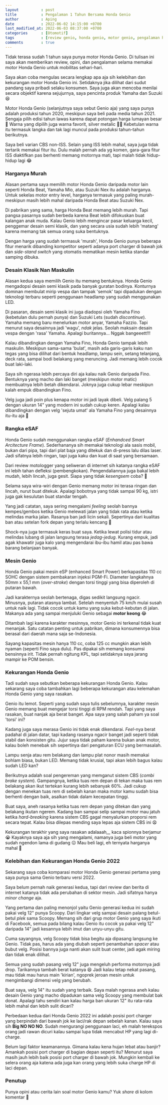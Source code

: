 ```yaml
---
layout          : post
title           : Pengalaman 1 Tahun Bersama Honda Genio
author          : Aping
date            : 2022-06-02 14:15:00 +0700
last_modified_at: 2022-06-03 08:37:00 +0700
categories      : [Otomotif]
tags            : [review genio, honda genio, motor genio, pengalaman honda genio, test ride genio, test drive genio]
comments        : true
---
```

Tidak terasa sudah 1 tahun saya punya motor Honda Genio. Di tulisan ini saya akan memberikan review, opini, dan pengalaman selama memakai motor Honda Genio untuk mobilitas sehari-hari.

Saya akan coba mengulas secara lengkap apa aja sih kelebihan dan kekurangan motor Honda Genio ini. Setidaknya jika dilihat dari sudut pandang saya pribadi selaku konsumen. Saya juga akan mencoba menilai secara objektif karena sejujurnya, saya pencinta produk Yamaha dan Suzuki 😆

Motor Honda Genio (selanjutnya saya sebut Genio aja) yang saya punya adalah produksi tahun 2020, meskipun saya beli pada media tahun 2021. Sengaja pilih edisi tahun lawas karena dapat potongan harga lumayan besar 🤭 Warna yang dipilih juga warna favorit, silver metalic ✌🏻 Kebetulan warna itu termasuk langka dan tak lagi muncul pada produksi tahun-tahun berikutnya.

Saya beli varian CBS non-ISS. Selain yang ISS lebih mahal, saya juga tidak tertarik memakai fitur itu. Dulu malah pernah ada yg komen, gara-gara fitur ISS diaktifkan pas berhenti memang motornya mati, tapi malah tidak hidup-hidup lagi 😂

### Harganya Murah

Alasan pertama saya memilih motor Honda Genio daripada motor lain seperti Honda Beat, Yamaha Mio, atau Suzuki Nex itu adalah harganya. Untuk sekelas motor entry level, harganya termasuk yang paling murah- meskipun masih lebih mahal daripada Honda Beat atau Suzuki Nex.

Di pabrikan yang sama, harga Honda Beat memang lebih murah. Tapi pangsa pasarnya sudah berbeda karena Beat lebih difokuskan buat kalangan anak muda. Kalau Genio lebih mengincar pasar keluarga kecil, penggemar desain semi klasik, dan yang secara usia sudah lebih 'matang' karena memang tak semua orang suka bentuknya.

Dengan harga yang sudah termasuk 'murah', Honda Genio punya beberapa fitur menarik dibanding kompetitor seperti adanya port charger di bawah jok dan *side-stand switch* yang otomatis mematikan mesin ketika standar samping dibuka.

### Desain Klasik Nan Maskulin

Alasan kedua saya memilih Genio itu memang bentuknya. Honda Genio mengadopsi desain semi klasik pada banyak guratan bodinya. Konturnya dominan membulat mirip vespa dan tampak 'semok' tapi dipadukan dengan teknologi terbaru seperti penggunaan headlamp yang sudah menggunakan LED.

Di pasaran, desain semi klasik ini juga diadopsi oleh Yamaha Fino (kebetulan dulu pernah punya) dan Suzuki Lets (sudah *discontinue*). Yamaha memang baru menelurkan motor anyar, Yamaha Fazzio. Tapi menurut saya desainnya jadi 'wagu', *ndak* jelas. Seolah maksain desain vespa dengan 'rasa' Yamaha. Apalagi buritannya... Nggak bangeeett!!!

Kalau dibandingkan dengan Yamaha Fino, Honda Genio tampak lebih maskulin. Meskipun sama-sama 'bulat', masih ada garis-garis kaku nan tegas yang bisa dilihat dari bentuk headlamp, lampu sein, setang telanjang, deck rata, sampai bodi belakang yang meruncing. Jadi memang lebih cocok buat laki-laki.

Saya sih ngerasa lebih percaya diri aja kalau naik Genio daripada Fino. Bentuknya yang macho dan laki banget (meskipun motor matic) membuatnya lebih betah dikendarai. Joknya juga cukup lebar meskipun kalah empuk dibandingkan Fino.

Velg juga jadi poin plus kenapa motor ini jadi layak dibeli. Velg palang 5 dengan ukuran 14" yang modern ini sudah cukup keren. Apalagi kalau dibandingkan dengan velg 'sejuta umat' ala Yamaha Fino yang desainnya itu-itu aja 🤪

### Rangka eSAF

Honda Genio sudah menggunakan rangka eSAF (*Enhandced Smart Arcitecture Frame*). Sederhananya sih memakai teknologi ala sasis mobil, bukan dari pipa, tapi dari plat baja yang ditekuk dan di-press lalu dilas laser. Jadi sifatnya lebih ringan, tapi juga kaku dan kuat di saat yang bersamaan.

Dari review motologger yang seliweran di internet sih katanya rangka eSAF ini lebih tahan defleksi (pembengkokan). Pengendaliannya juga bakal lebih mudah, lebih lincah, juga gesit. Siapa yang tidak *kesengsem* coba? 🤤

Selama saya wira-wiri dengan Genio memang motor ini terasa ringan dan lincah,  nurut buat ditekuk. Apalagi bobotnya yang tidak sampai 90 kg, istri juga gak kesulutan buat standar tengah.

Yang jadi catatan, saya sering mengalami *feeling* seolah bannya kempes/gembos ketika Genio melewati jalan yang tidak rata atau ketika melindas marka jalan. Rasanya ban jadi licin sekali. Sepertinya dari kualitas ban atau setelan fork depan yang terlalu kencang 🤔

Shock-nya juga termasuk keras buat saya. Ketika lewat polisi tidur atau melindas lubang di jalan langsung terasa *jedag-jedug*. Kurang empuk, jadi agak khawatir juga kalo yang mengendarai ibu-ibu hamil atau pas bawa barang belanjaan banyak.

### Mesin Genio

Honda Genio pakai mesin eSP (enhanced Smart Power) berkapasitas 110 cc SOHC dengan sistem pembakaran injeksi PGM-Fi. Diameter langkahnya 50mm x 55,1 mm (*over-stroke*) dengan torsi tinggi yang bisa diperoleh di putaran bawah.

Jadi karakternya seolah bertenaga, digas sedikit langsung ngacir. Minusnya, putaran atasnya lambat. Setelah menyentuh 75 km/h mulai susah untuk naik lagi. Tidak cocok untuk kamu yang suka kebut-kebutan di jalan. Makanya ada yang sampai menjuluki Genio sebagai **motor keong** 😂

Ditambah lagi karena karakter mesinnya, motor Genio ini terkenal tidak kuat menanjak. Satu catatan penting untuk pabrikan, dimana konsumennya bisa berasal dari daerah mana saja se-Indonesia.

Sayang kapasitas mesin hanya 110 cc, coba 125 cc mungkin akan lebih nyaman (seperti Fino saya dulu). Pas dipakai sih memang konsumsi bensinnya irit. Tidak pernah ngitung KPL,  tapi setidaknya saya jarang mampir ke POM bensin.

### Kekurangan Honda Genio

Tadi sudah saya sebutkan beberapa kekurangan Honda Genio. Kalau sekarang saya coba tambahkan lagi beberapa kekurangan atau kelemahan Honda Genio yang saya rasakan.

Genio itu lemot. Seperti yang sudah saya tulis sebelumnya, karakter mesin Genio memang buat mengejar torsi tinggi di RPM rendah. Tapi yang saya rasakan, buat nanjak aja berat banget. Apa saya yang salah paham ya soal 'torsi' ini?

Kadang juga saya merasa Genio ini tidak enak dikendarai. *Feel*-nya berat padahal di jalan datar, tapi kadang rasanya ngacir banget jadi seperti tidak stabil dan konsisten gitu. Jujur saya tidak paham karena bukan anak motor, kalau boleh menebak sih sepertinya dari pengaturan ECU yang bermasalah.

Lampu senja atau rem belakang dan lampu plat nonor masih memakai bohlam biasa, bukan LED. Memang tidak krusial, tapi akan lebih bagus kalau sudah LED kan?

Berikutnya adalah soal pengereman yang memganut sistem CBS (*combi brake system*). Gampangnya, ketika tuas rem depan di tekan maka tuas rem belakang akan ikut tertekan kurang lebih sebanyak 60%. Jadi cukup dengan menekan tuas rem di sebelah kanan maka motor kamu sudah bisa berhenti dengan baik, asalkan tidak dalam kecepatan tinggi.

Buat saya, aneh rasanya ketika tuas rem depan yang ditekan dan yang belakang ikutan ngerem. Kadang ban sampai selip sampai motor mau jatuh ketika *hard-breaking* karena sistem CBS gagal menyalurkan proporsi rem secara tepat. Kalau bisa dilepas mending saya lepas aja sistem CBS ini 😩

Kekurangan terakhir yang saya rasakan adalaaah,,, kaca spionnya berjamur 😭 Kayaknya saya aja sih yang mengalami, namanya juga beli motor yang sudah ngendon lama di gudang 😖 Mau beli lagi, eh ternyata harganya mahal 🥵

### Kelebihan dan Kekurangan Honda Genio 2022

Sekarang saya coba komparasi motor Honda Genio generasi pertama yang saya punya sama Genio terbaru versi 2022.

Saya belum pernah naik generasi kedua, tapi dari review dan berita di internet katanya tidak ada perubahan di sektor mesin. Jadi sifatnya hanya *minor change* aja.

Yang pertama dan paling menonjol yaitu Genio generasi kedua ini sudah pakai velg 12" punya Scoopy. Dari lingkar velg sampai desain palang betul-betul *plek* sama Scoopy. Memang sih dari grup motor Genio yang saya ikuti di Facebook, semua pada bilang kalau Genio itu cocok ya pakai velg 12" daripada 14" jadi kesannya lebih imut dan unyu-unyu gitu.

Cuma sayangnya, velg Scoopy tidak bisa begitu aja dipasang langsung ke Genio. Tidak pas, harus ada yang diubah seperti penambahan *spacer* atau bubut velg. Posisi bannya juga nanti akan sulit buat center, jadi agak miring dan tidak enak dilihat.

Semua yang sudah pasang velg 12" juga mengeluh performa motornya jadi drop. Tarikannya tambah berat katanya 😆 Jadi kalau tetap nekat pasang, mau tidak mau harus main 'kirian', ngoprek jeroan mesin untuk mengimbangi dimensi velg yang berubah.

Buat saya, velg 14" itu sudah yang terbaik. Saya malah ngerasa aneh kalau desain Genio yang macho dipadukan sama velg Scoopy yang membulat bak donat. Apalagi tahu sendiri kan kalau harga ban ukuran 12" itu rata-rata lebih mahal dan lebih sulit dicari?

Perbedaan kedua dari Honda Genio 2022 ini adalah posisi port charger yang berpindah dari bawah jok ke laci/rak depan sebelah kanan. Kalau saya sih **Big NO NO NO**. Sudah mengurangi penggunaan laci, eh malah terekspos orang jadi rawan dicuri kalau sampai lupa tidak mencabut HP yang lagi di-charge.

Belum lagi faktor keamanannya. Gimana kalau kena hujan lebat atau banjir? Amankah posisi port charger di bagian depan seperti itu? Menurut saya masih jauh lebih baik posisi port charger di bawah jok. Mungkin kembali ke selera orang aja katena ada juga kan orang yang lebih suka charge HP di laci depan.

### Penutup

Punya opini atau cerita lain soal motor Genio kamu? Yuk *share* di kolom komentar 🤗
